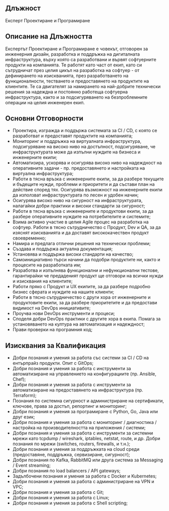 ## Длъжност
Експерт Проектиране и Програмиране

## Описание на Длъжността
Експертът Проектиране и Програмиране е човекът, отговорен за инженерния дизайн, разработка и поддръжка на дигиталната инфраструктура, върху която са разработвани и вървят софтуерните продукти на компанията.
Те работят като част от екип, като си сътрудничат през целия цикъл на разработка на софтуер - от дефинирането на изискванията, през разработването на функционалности, тестването и предоставянето на продуктите на клиентите.
Те са двигателят за намирането на най-добрите технически решения за надеждна и постоянно работеща софтуерна инфраструктура, както и за подсигуряването на безпроблемните операции на целия инженерен екип.

## Основни Отговорности
 - Проектира, изгражда и поддържа системата за CI / CD, с която се разработват и предоставят продуктите на компанията;
 - Мониторинг и поддръжка на виртуалната инфраструктура, подсигуряване на високо ниво на достъпност, подсигуряване, че инфраструктурата може да изпълни нуждите на бизнеса и инженерните екипи;
 - Автоматизира, ускорява и осигурява високо ниво на надеждност на оперативните задачи - пр. предоставянето и настройката на виртуална инфраструктура;
 - Работи в тясна връзка с инженерните екипи, за да разбере текущите и бъдещите нужди, проблеми и приоритети и да състави план на действие според тях. Осигурява възможност на инженерните екипи да използват инфраструктурата по лесен и удобен начин;
 - Осигурява високо ниво на сигурност на инфраструктурата, налагайки добри практики и високи стандарти за сигурност;
 - Работи в тясна връзка с инженерните и продуктови екипи, за да разбере оперативните нуждите на потребителите и системите;
 - Взима активно участие в целия Agile процес на разработка на софтуер. Работи в тясно сътрудничество с Продукт, Dev и QA, за да изяснят изискванията и да доставят висококачествен продукт своевременно;
 - Намира и предлага отлични решения на технически проблеми;
 - Създава и поддържа актуална документация;
 - Установява и поддържа високи стандарти на качество;
 - Самоинициативно търси начини да подобри продуктите ни, както и процесите на разработката им;
 - Разработва и изпълнява функционални и нефункционални тестове, гарантирайки че предаденият продукт ще отговори на всички нужди и изисквания на клиентите;
 - Работи пряко с Продукт и UX екипите, за да разбере подробно бизнес сферата и нуждите на нашите клиенти;
 - Работи в тясно сътрудничество с други хора от инженерните и продуктовите екипи, за да разбере приоритетите и да предостави видимост на DevOps инициативите;
 - Проучва нови DevOps инструменти и процеси;
 - Споделя добри DevOps практики с другите хора в екипа. Помага за установяването на култура на автоматизация и надеждност;
 - Прави проверки на програмния код;

## Изисквания за Квалификация
 - Добри познания и умения за работа със системи за CI / CD на ентърпрайз продукти. Опит с GitOps;
 - Добри познания и умения за работа с инструменти за автоматизиране на управлението на конфигурациите (пр. Ansible, Chef);
 - Добри познания и умения за работа с инструменти за автоматизиране на предоставянето на инфраструктура (пр. Terraform);
 - Познания по системна сигурност и администриране на сертификати, ключове, права за достъп, репортинг и мониторинг;
 - Добри познания и умения за програмиране с Python, Go, Java или друг език;
 - Добри познания и умения за работа с мониторинг / диагностика / настройка на производителността на приложения / системи;
 - Добри познания и умения за работа с инструменти за системни мрежи като tcpdump / wireshark, iptables, netstat, route, и др. Добри познания по мрежи (switches, routers, firewalls, и т.н.);
 - Добри познания и умения за поддръжката на cloud среди (предоставяне, поддръжка, сервизиране, сигурност);
 - Добри познания по Kafka, RabbitMQ или друга система за Messaging / Event streaming;
 - Добри познания по load balancers / API gateways;
 - Задълбочени познания и умения за работа с Docker и Kubernetes;
 - Добри познания и умения за работа с администриране на VPN и VPC;
 - Добри познания и умения за работа с Git;
 - Добри познания и умения за работа с Linux;
 - Добри познания и умения за работа с Shell scripting;

